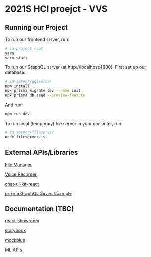 # 2021S HCI proejct - VVS

## Running our Project

To run our frontend server, run:

```bash
# in project root
yarn
yarn start
```

To run our GraphQL server (at http://localhost:4000), First set up our database:

```bash
# in server/gqlserver
npm install
npx prisma migrate dev --name init
npx prisma db seed --preview-feature
```

And run:

```bash
npm run dev
```

To run local (temporary) file server in your computer, run:

```bash
# in server/fileserver
node fileserver.js
```

## External APIs/Libraries

[File Manager](https://github.com/OpusCapita/filemanager)

[Voice Recorder](https://www.npmjs.com/package/react-voice-recorder)

[chat-ui-kit-react](https://github.com/chatscope/chat-ui-kit-react)

[prisma GraphQL Sevrer Example](https://github.com/prisma/prisma-examples/tree/latest/typescript/graphql)

## Documentation (TBC)

[react-showroom](https://github.com/OpusCapita/react-showroom-client)

[storybook](https://storybook.js.org)

[mockplus](https://www.mockplus.com)

[ML APIs](https://www.saltlux.ai)
